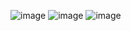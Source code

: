 ![image](https://github.com/user-attachments/assets/78e70cb9-3973-401d-b268-967616226ace)
![image](https://github.com/user-attachments/assets/193ad4cc-a3c8-4f42-9a70-12654156e69b)
![image](https://github.com/user-attachments/assets/f2bf55e2-2fd6-4057-b560-eba94635fe5c)


